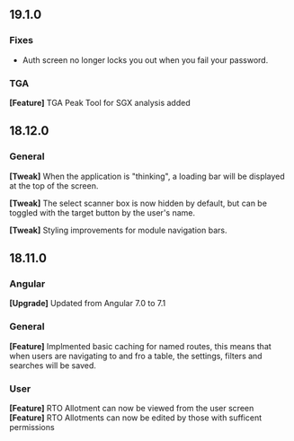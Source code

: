 ## 19.1.0
### Fixes
   - Auth screen no longer locks you out when you fail your password.

### TGA
   **[Feature]** TGA Peak Tool for SGX analysis added   


## 18.12.0 
### General
   **[Tweak]**  When the application is "thinking", a loading bar will be displayed at the top of the screen. 

   **[Tweak]**  The select scanner box is now hidden by default, but can be toggled with the target button by the user's name.

   **[Tweak]**  Styling improvements for module navigation bars. 



## 18.11.0

### Angular 
   **[Upgrade]** Updated from Angular 7.0 to 7.1  

### General
   **[Feature]** Implmented basic caching for named routes, this means that when users are navigating to and fro a table, the settings, filters and searches will be saved.  
   
### User
   **[Feature]** RTO Allotment can now be viewed from the user screen  
   **[Feature]** RTO Allotments can now be edited by those with sufficent permissions  



